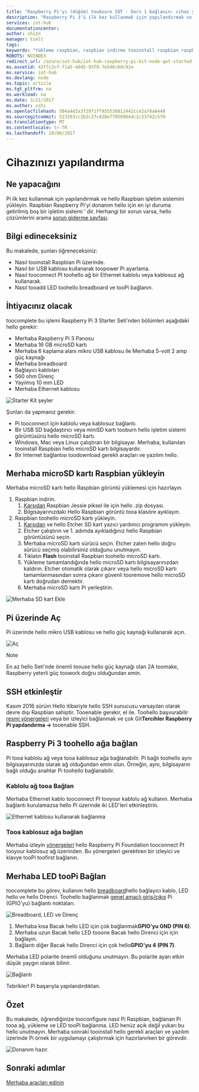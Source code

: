 ```yaml
---
title: "Raspberry Pi'yi (düğüm) tooAzure IOT - Ders 1 bağlanın: cihaz yapılandırma | Microsoft Docs"
description: "Raspberry Pi 3'ü ilk kez kullanmak için yapılandırmak ve hello Raspbian işletim sistemi, Raspberry Pi'yi donanım hello için en iyi duruma getirilmiş boş bir işletim sistemi yükleyin."
services: iot-hub
documentationcenter: 
author: shizn
manager: timlt
tags: 
keywords: "Yükleme raspbian, raspbian indirme tooinstall raspbian raspbian Kurulum Böğürtlenli pi yükleme raspbian, Böğürtlenli pi yükleme işletim sistemi, Böğürtlenli pi sd kart yükleme, Böğürtlenli pi bağlantı kurma tooraspberry pi Böğürtlenli pi bağlantı bağlanma"
ROBOTS: NOINDEX
redirect_url: /azure/iot-hub/iot-hub-raspberry-pi-kit-node-get-started
ms.assetid: 43f7c2cf-f1a5-4dd5-93f0-7e546c6dc91e
ms.service: iot-hub
ms.devlang: node
ms.topic: article
ms.tgt_pltfrm: na
ms.workload: na
ms.date: 3/21/2017
ms.author: xshi
ms.openlocfilehash: 504a4d2a3f29717f955530812442cce2a78a6448
ms.sourcegitcommit: 523283cc1b3c37c428e77850964dc1c33742c5f0
ms.translationtype: MT
ms.contentlocale: tr-TR
ms.lasthandoff: 10/06/2017
---
```

# <a name="configure-your-device"></a>Cihazınızı yapılandırma
## <a name="what-you-will-do"></a>Ne yapacağını
Pi ilk kez kullanmak için yapılandırmak ve hello Raspbian işletim sistemini yükleyin. Raspbian Raspberry Pi'yi donanım hello için en iyi duruma getirilmiş boş bir işletim sistemi ' dir. Herhangi bir sorun varsa, hello çözümlerini arama [sorun giderme sayfası](iot-hub-raspberry-pi-kit-node-troubleshooting.md).

## <a name="what-you-will-learn"></a>Bilgi edineceksiniz
Bu makalede, şunları öğreneceksiniz:

* Nasıl tooinstall Raspbian Pi üzerinde.
* Nasıl bir USB kablosu kullanarak toopower Pi ayarlama.
* Nasıl tooconnect PI toohello ağ bir Ethernet kablolu veya kablosuz ağ kullanarak.
* Nasıl tooadd LED toohello breadboard ve tooPi bağlanın.

## <a name="what-you-will-need"></a>İhtiyacınız olacak
toocomplete bu işlemi Raspberry Pi 3 Starter Seti'nden bölümleri aşağıdaki hello gerekir:

* Merhaba Raspberry Pi 3 Panosu
* Merhaba 16 GB microSD kartı
* Merhaba 6 kaplama alanı mikro USB kablosu ile Merhaba 5-volt 2 amp güç kaynağı
* Merhaba breadboard
* Bağlayıcı kabloları
* 560 ohm Direnç
* Yayılmış 10 mm LED
* Merhaba Ethernet kablosu

![Starter Kit şeyler](media/iot-hub-raspberry-pi-lessons/lesson1/starter_kit.jpg)

Şunları da yapmanız gerekir:

* Pi tooconnect için kablolu veya kablosuz bağlantı.
* Bir USB SD bağdaştırıcı veya miniSD kartı tooburn hello işletim sistemi görüntüsünü hello microSD kartı.
* Windows, Mac veya Linux çalıştıran bir bilgisayar. Merhaba, kullanılan tooinstall Raspbian hello microSD kartı bilgisayardır.
* Bir Internet bağlantısı toodownload gerekli araçları ve yazılım hello.

## <a name="install-raspbian-on-hello-microsd-card"></a>Merhaba microSD kartı Raspbian yükleyin
Merhaba microSD kartı hello Raspbian görüntü yüklemesi için hazırlayın.

1. Raspbian indirin.
   1. [Karşıdan](https://www.raspberrypi.org/downloads/raspbian/) Raspbian Jessie piksel ile için hello .zip dosyası.
   2. Bilgisayarınızdaki Hello Raspbian görüntü tooa klasöre ayıklayın.
2. Raspbian toohello microSD kartı yükleyin.
   1. [Karşıdan](https://www.etcher.io) ve hello Etcher SD kart yazıcı yardımcı programını yükleyin.
   2. Etcher çalıştırın ve 1. adımda ayıkladığınız hello Raspbian görüntüsünü seçin.
   3. Merhaba microSD kartı sürücü seçin.
      Etcher zaten hello doğru sürücü seçmiş olabilirsiniz olduğunu unutmayın.
   4. Tıklatın **Flash** tooinstall Raspbian toohello microSD kartı.
   5. Yükleme tamamlandığında hello microSD kartı bilgisayarınızdan kaldırın.
      Etcher otomatik olarak çıkarır veya hello microSD kartı tamamlanmasından sonra çıkarır güvenli tooremove hello microSD kartı doğrudan demektir.
   6. Merhaba microSD kartı Pi yerleştirin.

![Merhaba SD kart Ekle](media/iot-hub-raspberry-pi-lessons/lesson1/insert_sdcard.jpg)

## <a name="turn-on-pi"></a>Pi üzerinde Aç
Pi üzerinde hello mikro USB kablosu ve hello güç kaynağı kullanarak açın.

![Aç](media/iot-hub-raspberry-pi-lessons/lesson1/micro_usb_power_on.jpg)

> [!NOTE]
> En az hello Seti'nde önemli toouse hello güç kaynağı olan 2A toomake, Raspberry yeterli güç toowork doğru olduğundan emin.

## <a name="enable-ssh"></a>SSH etkinleştir
Kasım 2016 sürüm Hello itibariyle hello SSH sunucusu varsayılan olarak devre dışı Raspbian sahiptir. Tooenable gerekir, el ile. Toohello başvurabilir [resmi yönergeleri](https://www.raspberrypi.org/documentation/remote-access/ssh/) veya bir izleyici bağlanmak ve çok Git**Tercihler Raspberry Pi yapılandırma ->** tooenable SSH.

## <a name="connect-raspberry-pi-3-toohello-network"></a>Raspberry Pi 3 toohello ağa bağlan
Pi tooa kablolu ağ veya tooa kablosuz ağa bağlanabilir. Pi bağlı toohello aynı bilgisayarınızda olarak ağ olduğundan emin olun. Örneğin, aynı, bilgisayarın bağlı olduğu anahtar Pi toohello bağlanabilir.

### <a name="connect-tooa-wired-network"></a>Kablolu ağ tooa Bağlan
Merhaba Ethernet kablo tooconnect PI tooyour kablolu ağ kullanın. Merhaba bağlantı kurulamazsa hello Pi üzerinde iki LED'leri etkinleştirin.

![Ethernet kablosu kullanarak bağlanma](media/iot-hub-raspberry-pi-lessons/lesson1/connect_ethernet.jpg)

### <a name="connect-tooa-wireless-network"></a>Tooa kablosuz ağa bağlan
Merhaba izleyin [yönergeleri](https://www.raspberrypi.org/learning/software-guide/wifi/) hello Raspberry Pi Foundation tooconnect PI tooyour kablosuz ağ üzerinden. Bu yönergeleri gerektiren bir izleyici ve klavye tooPi toofirst bağlanın.

## <a name="connect-hello-led-toopi"></a>Merhaba LED tooPi Bağlan
toocomplete bu görev, kullanım hello [breadboard](https://learn.sparkfun.com/tutorials/how-to-use-a-breadboard)hello bağlayıcı kablo, LED hello ve hello Direnci. Toohello bağlanmak [genel amaçlı giriş/çıkış](https://www.raspberrypi.org/documentation/usage/gpio/) Pi (GPIO'yu) bağlantı noktaları.

![Breadboard, LED ve Direnç](media/iot-hub-raspberry-pi-lessons/lesson1/breadboard_led_resistor.jpg)

1. Merhaba kısa Bacak hello LED için çok bağlanmak**GPIO'yu GND (PIN 6)**.
2. Merhaba uzun Bacak hello LED tooone Bacak hello Direnci için için bağlayın.
3. Bağlantı diğer Bacak hello Direnci için çok hello**GPIO'yu 4 (PIN 7)**.

Merhaba LED polarite önemli olduğunu unutmayın. Bu polarite ayarı etkin düşük yaygın olarak bilinir.

![Bağlantı](media/iot-hub-raspberry-pi-lessons/lesson1/pinout_breadboard.png)

Tebrikler! Pi başarıyla yapılandırdıktan.

## <a name="summary"></a>Özet
Bu makalede, öğrendiğinize tooconfigure nasıl Pi Raspbian, bağlanan Pi tooa ağ, yükleme ve LED tooPi bağlanma. LED henüz açık değil yukarı bu hello unutmayın. Merhaba sonraki tooinstall hello gerekli araçları ve yazılım üzerinde Pi örnek bir uygulamayı çalıştırmak için hazırlanırken bir görevdir.

![Donanım hazır.](media/iot-hub-raspberry-pi-lessons/lesson1/hardware_ready.jpg)

## <a name="next-steps"></a>Sonraki adımlar
[Merhaba araçları edinin](iot-hub-raspberry-pi-kit-node-lesson1-get-the-tools-win32.md)

